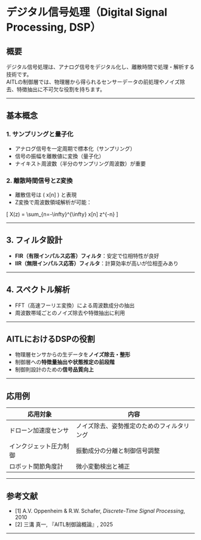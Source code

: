 <script type="text/javascript"
  id="MathJax-script"
  async
  src="https://cdn.jsdelivr.net/npm/mathjax@3/es5/tex-mml-chtml.js">
</script>

# デジタル信号処理（Digital Signal Processing, DSP）

## 概要

デジタル信号処理は、アナログ信号をデジタル化し、離散時間で処理・解析する技術です。  
AITLの制御層では、物理層から得られるセンサーデータの前処理やノイズ除去、特徴抽出に不可欠な役割を持ちます。

---

## 基本概念

### 1. サンプリングと量子化

- アナログ信号を一定周期で標本化（サンプリング）  
- 信号の振幅を離散値に変換（量子化）  
- ナイキスト周波数（半分のサンプリング周波数）が重要

### 2. 離散時間信号とZ変換

- 離散信号は \( x[n] \) と表現  
- Z変換で周波数領域解析が可能：

\[
X(z) = \sum_{n=-\infty}^{\infty} x[n] z^{-n}
\]

---

## 3. フィルタ設計

- **FIR（有限インパルス応答）フィルタ**：安定で位相特性が良好  
- **IIR（無限インパルス応答）フィルタ**：計算効率が高いが位相歪みあり

---

## 4. スペクトル解析

- FFT（高速フーリエ変換）による周波数成分の抽出  
- 周波数帯域ごとのノイズ除去や特徴抽出に利用

---

## AITLにおけるDSPの役割

- 物理層センサからの生データを**ノイズ除去・整形**  
- 制御層への**特徴量抽出や状態推定の前段階**  
- 制御則設計のための**信号品質向上**

---

## 応用例

| 応用対象 | 内容 |
|----------|------|
| ドローン加速度センサ | ノイズ除去、姿勢推定のためのフィルタリング |
| インクジェット圧力制御 | 振動成分の分離と制御信号調整 |
| ロボット関節角度計 | 微小変動検出と補正 |

---

## 参考文献

- [1] A.V. Oppenheim & R.W. Schafer, *Discrete-Time Signal Processing*, 2010  
- [2] 三溝 真一, 『AITL制御論概論』, 2025  

---
